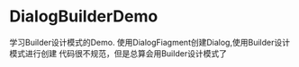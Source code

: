 # DialogBuilderDemo
学习Builder设计模式的Demo.
使用DialogFiagment创建Dialog,使用Builder设计模式进行创建
代码很不规范，但是总算会用Builder设计模式了
